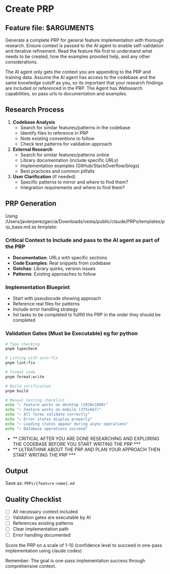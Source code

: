# Create PRP

## Feature file: $ARGUMENTS

Generate a complete PRP for general feature implementation with thorough research. Ensure context is passed to the AI agent to enable self-validation and iterative refinement. Read the feature file first to understand what needs to be created, how the examples provided help, and any other considerations.

The AI agent only gets the context you are appending to the PRP and training data. Assume the AI agent has access to the codebase and the same knowledge cutoff as you, so its important that your research findings are included or referenced in the PRP. The Agent has Websearch capabilities, so pass urls to documentation and examples.

## Research Process

1. **Codebase Analysis**
    - Search for similar features/patterns in the codebase
    - Identify files to reference in PRP
    - Note existing conventions to follow
    - Check test patterns for validation approach
2. **External Research**
    - Search for similar features/patterns online
    - Library documentation (include specific URLs)
    - Implementation examples (GitHub/StackOverflow/blogs)
    - Best practices and common pitfalls
3. **User Clarification** (if needed)
    - Specific patterns to mirror and where to find them?
    - Integration requirements and where to find them?

## PRP Generation

Using /Users/javierperezgarcia/Downloads/vesta/public/claude/PRPs/templates/prp_base.md as template:

### Critical Context to Include and pass to the AI agent as part of the PRP

- **Documentation**: URLs with specific sections
- **Code Examples**: Real snippets from codebase
- **Gotchas**: Library quirks, version issues
- **Patterns**: Existing approaches to follow

### Implementation Blueprint

- Start with pseudocode showing approach
- Reference real files for patterns
- Include error handling strategy
- list tasks to be completed to fullfill the PRP in the order they should be completed

### Validation Gates (Must be Executable) eg for python

```bash
# Type checking
pnpm typecheck

# Linting with auto-fix
pnpm lint:fix

# Format code
pnpm format:write

# Build verification
pnpm build

# Manual testing checklist
echo "✓ Feature works on desktop (1920x1080)"
echo "✓ Feature works on mobile (375x667)"
echo "✓ All forms validate correctly"
echo "✓ Error states display properly"
echo "✓ Loading states appear during async operations"
echo "✓ Database operations succeed"
```

- ** CRITICAL AFTER YOU ARE DONE RESEARCHING AND EXPLORING THE CODEBASE BEFORE YOU START WRITING THE PRP ***
- ** ULTRATHINK ABOUT THE PRP AND PLAN YOUR APPROACH THEN START WRITING THE PRP ***

## Output

Save as: `PRPs/{feature-name}.md`

## Quality Checklist

- [ ]  All necessary context included
- [ ]  Validation gates are executable by AI
- [ ]  References existing patterns
- [ ]  Clear implementation path
- [ ]  Error handling documented

Score the PRP on a scale of 1-10 (confidence level to succeed in one-pass implementation using claude codes)

Remember: The goal is one-pass implementation success through comprehensive context.